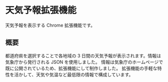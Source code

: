 # 天気予報拡張機能

天気予報を表示する Chrome 拡張機能です。

## 概要

都道府県を選択することで各地域の 3 日間の天気予報が表示されます。情報は気象庁から発行される JSON を使用しました。
情報は気象庁のホームページで既に公開されているため、拡張機能にして制作しました。
拡張機能の手軽な特性を活かして、天気や気温など最低限の情報で構成しています。
